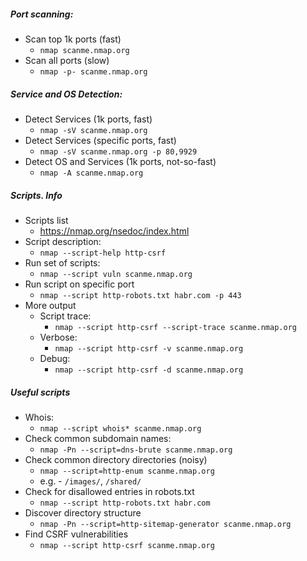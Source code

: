 ##### Port scanning:
* Scan top 1k ports (fast)
    * `nmap scanme.nmap.org`
* Scan all ports (slow) 
    * `nmap -p- scanme.nmap.org`

##### Service and OS Detection:
* Detect Services (1k ports, fast)
    * `nmap -sV scanme.nmap.org`
* Detect Services (specific ports, fast)
    * `nmap -sV scanme.nmap.org -p 80,9929`
* Detect OS and Services (1k ports, not-so-fast)
    * `nmap -A scanme.nmap.org`

##### Scripts. Info
* Scripts list
    * https://nmap.org/nsedoc/index.html
* Script description:
    * `nmap --script-help http-csrf`
* Run set of scripts:
    * `nmap --script vuln scanme.nmap.org`
* Run script on specific port
    * `nmap --script http-robots.txt habr.com -p 443`
* More output
    * Script trace:
        * `nmap --script http-csrf --script-trace scanme.nmap.org`
    * Verbose:
        * `nmap --script http-csrf -v scanme.nmap.org`
    * Debug:
        * `nmap --script http-csrf -d scanme.nmap.org`

##### Useful scripts
* Whois:
    * `nmap --script whois* scanme.nmap.org`
* Check common subdomain names:
    * `nmap -Pn --script=dns-brute scanme.nmap.org`
* Check common directory directories (noisy)
    * `nmap --script=http-enum scanme.nmap.org`
    * e.g. - `/images/`, `/shared/`
* Check for disallowed entries in robots.txt
    * `nmap --script http-robots.txt habr.com`
* Discover directory structure
    * `nmap -Pn --script=http-sitemap-generator scanme.nmap.org`
* Find CSRF vulnerabilities
    * `nmap --script http-csrf scanme.nmap.org`
